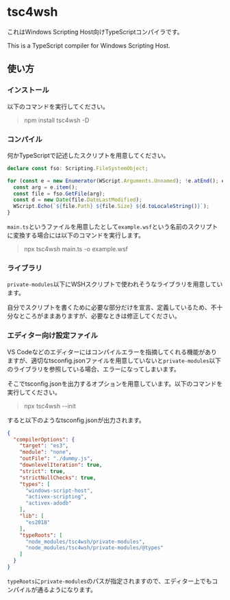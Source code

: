 # tsc4wsh

これはWindows Scripting Host向けTypeScriptコンパイラです。

This is a TypeScript compiler for Windows Scripting Host.

## 使い方

### インストール

以下のコマンドを実行してください。

> npm install tsc4wsh -D

### コンパイル

何かTypeScriptで記述したスクリプトを用意してください。

```ts
declare const fso: Scripting.FileSystemObject;

for (const e = new Enumerator(WScript.Arguments.Unnamed); !e.atEnd(); e.moveNext()) {
  const arg = e.item();
  const file = fso.GetFile(arg);
  const d = new Date(file.DateLastModified);
  WScript.Echo(`${file.Path} ${file.Size} ${d.toLocaleString()}`);
}
```

`main.ts`というファイルを用意したとして`example.wsf`という名前のスクリプトに変換する場合には以下のコマンドを実行します。

> npx tsc4wsh main.ts -o example.wsf

### ライブラリ

`private-modules`以下にWSHスクリプトで使われそうなライブラリを用意しています。

自分でスクリプトを書くために必要な部分だけを宣言、定義しているため、不十分なところがままありますが、必要なときは修正してください。

### エディター向け設定ファイル

VS Codeなどのエディターにはコンパイルエラーを指摘してくれる機能がありますが、適切なtsconfig.jsonファイルを用意していないと`private-modules`以下のライブラリを参照している場合、エラーになってしまいます。

そこでtsconfig.jsonを出力するオプションを用意しています。以下のコマンドを実行してください。

> npx tsc4wsh --init

すると以下のようなtsconfig.jsonが出力されます。

```json
{
  "compilerOptions": {
    "target": "es3",
    "module": "none",
    "outFile": "./dummy.js",
    "downlevelIteration": true,
    "strict": true,
    "strictNullChecks": true,
    "types": [
      "windows-script-host",
      "activex-scripting",
      "activex-adodb"
    ],
    "lib": [
      "es2018"
    ],
    "typeRoots": [
      "node_modules/tsc4wsh/private-modules",
      "node_modules/tsc4wsh/private-modules/@types"
    ]
  }
}
```

`typeRoots`に`private-modules`のパスが指定されますので、エディター上でもコンパイルが通るようになります。
